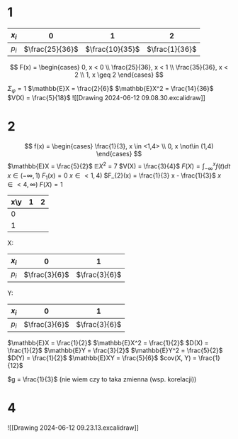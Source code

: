 # 1

| $x_{i}$ | 0               | 1               | 2              |
| ------- | --------------- | --------------- | -------------- |
| $p_{i}$ | $\frac{25}{36}$ | $\frac{10}{35}$ | $\frac{1}{36}$ |

$$
F(x) = \begin{cases}
0, x < 0 \\
\frac{25}{36}, x < 1 \\
\frac{35}{36}, x < 2 \\
1, x \geq 2
\end{cases}
$$

$\Sigma_{\varphi} = 1$
$\mathbb{E}X = \frac{2}{6}$
$\mathbb{E}X^2 = \frac{14}{36}$
$V(X) = \frac{5}{18}$
![[Drawing 2024-06-12 09.08.30.excalidraw]]

# 2
$$
f(x) = \begin{cases}
\frac{1}{3}, x \in <1,4> \\
0, x \not\in (1,4)
\end{cases}
$$
$\mathbb{E}X = \frac{5}{2}$
$\mathbb{E}X^2$ = 7
$V(X) = \frac{3}{4}$
$F(X) = \int_{-\infty}^x f(t) dt$
$x \in (-\infty, 1)$
$F_{1}(x) = 0$
$x \in <1, 4)$
$F_{2}(x) = \frac{1}{3} x - \frac{1}{3}$
$x \in <4, \infty)$
$F(X) = 1$

| x\y | 1   | 2   |
| --- | --- | --- |
| 0   |     |     |
| 1   |     |     |

X: 

| $x_{i}$ | 0             | 1             |
| ------- | ------------- | ------------- |
| $p_{i}$ | $\frac{3}{6}$ | $\frac{3}{6}$ |
Y:

| $x_{i}$ | 0             | 1             |
| ------- | ------------- | ------------- |
| $p_{i}$ | $\frac{3}{6}$ | $\frac{3}{6}$ |
$\mathbb{E}X = \frac{1}{2}$
$\mathbb{E}X^2 = \frac{1}{2}$
$D(X) = \frac{1}{2}$
$\mathbb{E}Y = \frac{3}{2}$
$\mathbb{E}Y^2 = \frac{5}{2}$
$D(Y) = \frac{1}{2}$
$\mathbb{E}XY = \frac{5}{6}$
$cov(X, Y) = \frac{1}{12}$

$g = \frac{1}{3}$ (nie wiem czy to taka zmienna (wsp. korelacji))


# 4
![[Drawing 2024-06-12 09.23.13.excalidraw]]
